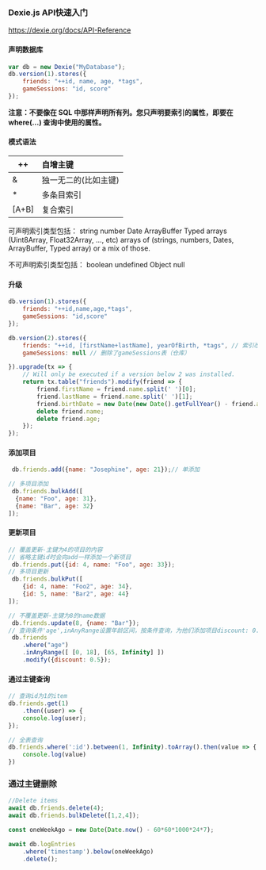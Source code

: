 ### Dexie.js API快速入门

https://dexie.org/docs/API-Reference

#### 声明数据库

```javascript
var db = new Dexie("MyDatabase");
db.version(1).stores({
    friends: "++id, name, age, *tags",
    gameSessions: "id, score"
});
```

**注意：不要像在 SQL 中那样声明所有列。您只声明要索引的属性，即要在 where(...) 查询中使用的属性。**

#### 模式语法

| ++    | 自增主键             |
| ----- | :------------------- |
| &     | 独一无二的(比如主键) |
| *     | 多条目索引           |
| [A+B] | 复合索引             |

可声明索引类型包括：
	string  number  Date  ArrayBuffer
	Typed arrays (Uint8Array, Float32Array, …, etc)
    arrays of (strings, numbers, Dates, ArrayBuffer, Typed array) or a mix of those.

不可声明索引类型包括：
	boolean
	undefined
	Object
	null

#### 升级

```javascript
db.version(1).stores({
    friends: "++id,name,age,*tags",
    gameSessions: "id,score"
});

db.version(2).stores({
    friends: "++id, [firstName+lastName], yearOfBirth, *tags", // 索引改变
    gameSessions: null // 删除了gameSessions表（仓库）

}).upgrade(tx => {
    // Will only be executed if a version below 2 was installed.
    return tx.table("friends").modify(friend => {
        friend.firstName = friend.name.split(' ')[0];
        friend.lastName = friend.name.split(' ')[1];
        friend.birthDate = new Date(new Date().getFullYear() - friend.age, 0);
        delete friend.name;
        delete friend.age;
    });
});
```

#### 添加项目

```javascript
 db.friends.add({name: "Josephine", age: 21});// 单添加

// 多项目添加
 db.friends.bulkAdd([
  {name: "Foo", age: 31},
  {name: "Bar", age: 32}
]);
```

#### 更新项目

```javascript
// 覆盖更新-主键为4的项目的内容
// 省略主键id时会向add一样添加一个新项目
 db.friends.put({id: 4, name: "Foo", age: 33});
// 多项目更新
 db.friends.bulkPut([
    {id: 4, name: "Foo2", age: 34},
    {id: 5, name: "Bar2", age: 44}
]);

// 不覆盖更新-主键为8的name数据
 db.friends.update(8, {name: "Bar"});
// 查询条件'age',inAnyRange设置年龄区间，按条件查询，为他们添加项目discount: 0.5
 db.friends
    .where("age")
    .inAnyRange([ [0, 18], [65, Infinity] ])
    .modify({discount: 0.5});
```

#### 通过主键查询
```javascript
// 查询id为1的item
db.friends.get(1)
    .then((user) => {
    console.log(user);
});

// 全表查询
db.friends.where(':id').between(1, Infinity).toArray().then(value => {
    console.log(value)
})
```
### 通过主键删除
```javascript
//Delete items
await db.friends.delete(4);
await db.friends.bulkDelete([1,2,4]);

const oneWeekAgo = new Date(Date.now() - 60*60*1000*24*7);

await db.logEntries
    .where('timestamp').below(oneWeekAgo)
    .delete();
```
